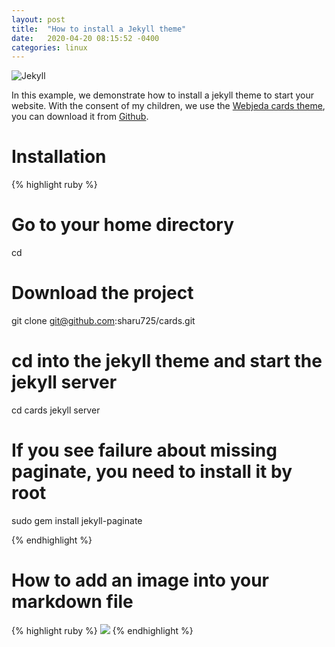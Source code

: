 ```yaml
---
layout: post
title:  "How to install a Jekyll theme"
date:   2020-04-20 08:15:52 -0400
categories: linux
---
```

![Jekyll]({{site.baseurl}}/images/jekyll.png)

In this example, we demonstrate how to install a jekyll theme to start your website. With the consent of my children, we use the [Webjeda cards theme][Webjeda-cards-demo], you can download it from [Github][Webjeda-cards-home].

# Installation 
{% highlight ruby %}
# Go to your home directory 
cd

# Download the project 
git clone git@github.com:sharu725/cards.git

# cd into the jekyll theme and start the jekyll server
cd cards
jekyll server

# If you see failure about missing paginate, you need to install it by root
sudo gem install jekyll-paginate

{% endhighlight %}

# How to add an image into your markdown file
{% highlight ruby %}
![](\{\{site.baseurl\}\}/images/your-image.png)
{% endhighlight %}

[Webjeda-cards-demo]: https://webjeda.com/cards/
[Webjeda-cards-home]: https://github.com/sharu725/cards
